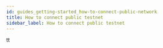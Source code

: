 ```yaml
---
id: guides_getting-started_how-to-connect-public-network
title: How to connect public testnet
sidebar_label: How to connect public testnet
---
```

tt
